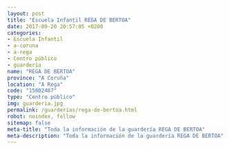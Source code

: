 ```yaml
---
layout: post
title: "Escuela Infantil REGA DE BERTOA"
date: 2017-09-20 20:57:05 +0200
categories:
- Escuela Infantil
- a-coruna
- a-rega
- Centro público
- guarderia
name: "REGA DE BERTOA"
province: "A Coruña"
location: "A Rega"
code: "15002487"
type: "Centro público"
img: guarderia.jpg
permalink: /guarderias/rega-de-bertoa.html
robot: noindex, follow
sitemap: false
meta-title: "Toda la información de la guardería REGA DE BERTOA"
meta-description: "Toda la información de la guardería REGA DE BERTOA"
---
```

